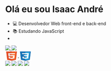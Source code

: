 # Olá eu sou Isaac André

- 💻 Desenvolvedor Web front-end e back-end
- 📚 Estudando JavaScript
- 


 <a href="https://github.com/Zac597">
 <img height="180em" src="https://github-readme-stats.vercel.app/api/top-langs/?username=Zac597&layout=compact_count=7&theme=dark"/> 
 <img height="180em" src="https://github-readme-stats.vercel.app/api?username=Zac597&show_icons=true&theme=dark&include_all_commits=true&count_private=true"/>
  
 <div style="display: inline_block">
  <img align="center" alt="Zac-HTML" height="30" width="40" src="https://raw.githubusercontent.com/devicons/devicon/master/icons/html5/html5-original.svg">
  <img align="center" alt="Zac-CSS" height="30" width="40" src="https://raw.githubusercontent.com/devicons/devicon/master/icons/css3/css3-original.svg">
 </div>
  
  <div> 
  <a href="https://instagram.com/isaacandré" target="_blank"><img src="https://img.shields.io/badge/-Instagram-%23E4405F?style=for-the-badge&logo=instagram&logoColor=white" target="_blank"></a>
 <a href="https://discord.gg/Zac597" target="_blank"><img src="https://img.shields.io/badge/Discord-7289DA?style=for-the-badge&logo=discord&logoColor=white" target="_blank"></a> 
  <a href = "isaaclima597@gmail.com"><img src="https://img.shields.io/badge/-Gmail-%23333?style=for-the-badge&logo=gmail&logoColor=white" target="_blank"></a>
  <a href="https://www.linkedin.com/in/Isaac André" target="_blank"><img src="https://img.shields.io/badge/-LinkedIn-%230077B5?style=for-the-badge&logo=linkedin&logoColor=white" target="_blank"></a> 
</div>
